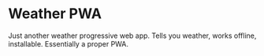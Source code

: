 # Weather PWA

Just another weather progressive web app. Tells you weather, works offline, installable. Essentially a proper PWA.
